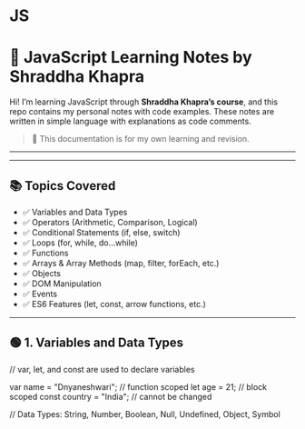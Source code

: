# JS

# 📘 JavaScript Learning Notes by Shraddha Khapra

Hi! I’m learning JavaScript through **Shraddha Khapra’s course**, and this repo contains my personal notes with code examples. These notes are written in simple language with explanations as code comments.

> 🔖 This documentation is for my own learning and revision.

---
---

## 📚 Topics Covered

- ✅ Variables and Data Types
- ✅ Operators (Arithmetic, Comparison, Logical)
- ✅ Conditional Statements (if, else, switch)
- ✅ Loops (for, while, do...while)
- ✅ Functions
- ✅ Arrays & Array Methods (map, filter, forEach, etc.)
- ✅ Objects
- ✅ DOM Manipulation
- ✅ Events
- ✅ ES6 Features (let, const, arrow functions, etc.)

---


## 🟢 1. Variables and Data Types

// var, let, and const are used to declare variables

var name = "Dnyaneshwari";  // function scoped
let age = 21;               // block scoped
const country = "India";    // cannot be changed

// Data Types: String, Number, Boolean, Null, Undefined, Object, Symbol
